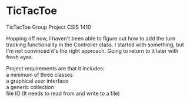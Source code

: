 # TicTacToe
TicTacToe Group Project CSIS 1410

Hopping off now, I haven't been able to figure out how to add the turn tracking functionality in the Controller class. I started with something, but I'm not convinced it's the right approach. Going to return to it later with fresh eyes. 

Project requirements are that it includes: <br>
a minimum of three classes <br>
a graphical user interface <br>
a generic collection <br>
file IO (It needs to read from and write to a file) <br>
